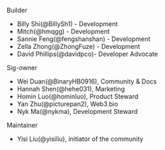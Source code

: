 
Builder

- Billy Shi(@BillySh1) - Development
- Mitch(@hmqgg) - Development
- Sannie Feng(@fengshanshan) - Development
- Zella Zhong(@ZhongFuze) - Development
- David Phillips(@davidpco)- Developer Advocate

Sig-owner

- Wei Duan(@BinaryHB0916), Community & Docs
- Hannah Shen(@hehe031), Marketing
- Homin Luo(@hominluo), Product Steward
- Yan Zhu(@picturepan2), Web3.bio
- Nyk Ma(@nykma), Development Steward

Maintainer

- Yisi Liu(@yisiliu), initiator of the community